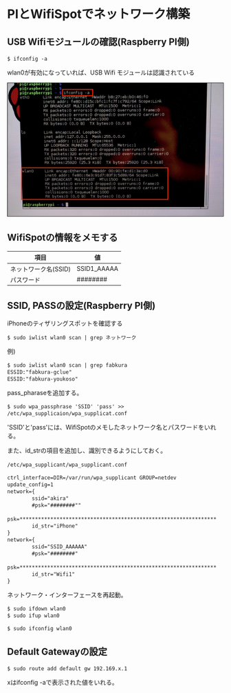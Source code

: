 # PIとWifiSpotでネットワーク構築

## USB Wifiモジュールの確認(Raspberry PI側)

```shell
$ ifconfig -a
```

wlan0が有効になっていれば、USB Wifi モジュールは認識されている

![](/img/dev/pi/pi101.png)

## WifiSpotの情報をメモする

| 項目 | 値 |
| -- | -- |
| ネットワーク名(SSID) | SSID1_AAAAA |
| パスワード | ######## |

## SSID, PASSの設定(Raspberry PI側)

iPhoneのティザリングスポットを確認する

```shell
$ sudo iwlist wlan0 scan | grep ネットワーク
```

例) 

```shell
$ sudo iwlist wlan0 scan | grep fabkura
ESSID:"fabkura-gclue"
ESSID:"fabkura-youkoso"
```

pass_pharaseを追加する。    

```shell    
$ sudo wpa_passphrase 'SSID' 'pass' >> /etc/wpa_supplicaion/wpa_supplicat.conf
```

'SSID'と'pass'には、WifiSpotのメモしたネットワーク名とパスワードをいれる。

また、id_strの項目を追加し、識別できるようにしておく。

`/etc/wpa_supplicant/wpa_supplicant.conf`
```
ctrl_interface=DIR=/var/run/wpa_supplicant GROUP=netdev
update_config=1
network={
        ssid="akira"
        #psk="########""
        psk=****************************************************************
        id_str="iPhone"
}
network={
        ssid="SSID_AAAAAA"
        #psk="########"
        psk=****************************************************************
        id_str="Wifi1"
}
```

ネットワーク・インターフェースを再起動。

```shell
$ sudo ifdown wlan0
$ sudo ifup wlan0
```

```
$ sudo ifconfig wlan0
```

## Default Gatewayの設定

```
$ sudo route add default gw 192.169.x.1
```

xはifconfig -aで表示された値をいれる。

